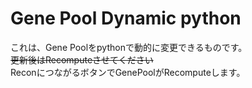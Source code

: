 # Gene Pool Dynamic python
これは、Gene Poolをpythonで動的に変更できるものです。\
~~更新後はRecomputeさせてください~~\
ReconにつながるボタンでGenePoolがRecomputeします。